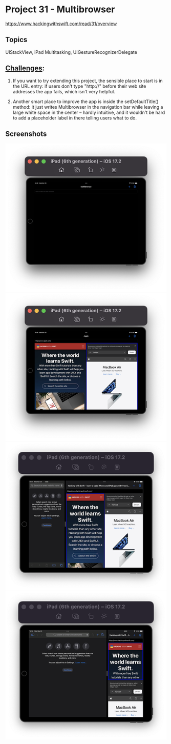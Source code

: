 # Project 31 - Multibrowser

https://www.hackingwithswift.com/read/31/overview

## Topics
UIStackView, iPad Multitasking, UIGestureRecognizerDelegate

## [Challenges](https://www.hackingwithswift.com/read/31/6/wrap-up):
1. If you want to try extending this project, the sensible place to start is in the URL entry: if users don't type "http://" before their web site addresses the app fails, which isn't very helpful.

2. Another smart place to improve the app is inside the setDefaultTitle() method: it just writes Multibrowser in the navigation bar while leaving a large white space in the center – hardly intuitive, and it wouldn't be hard to add a placeholder label in there telling users what to do.

## Screenshots

![screenshot1](screenshots/Screenshot1.png)
![screenshot2](screenshots/screenshot2.png)
![screenshot3](screenshots/Screenshot3.png)
![screenshot4](screenshots/Screenshot4.png)
